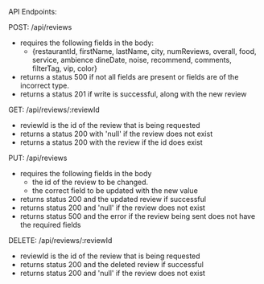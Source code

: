 API Endpoints:

POST: /api/reviews
  - requires the following fields in the body:
      - {restaurantId, firstName, lastName, city, numReviews, overall, food, service, ambience
         dineDate, noise, recommend, comments, filterTag, vip, color}
  - returns a status 500 if not all fields are present or fields are of the incorrect type.
  - returns a status 201 if write is successful, along with the new review

GET: /api/reviews/:reviewId
  - reviewId is the id of the review that is being requested
  - returns a status 200 with 'null' if the review does not exist
  - returns a status 200 with the review if the id does exist

PUT: /api/reviews
  - requires the following fields in the body
    - the id of the review to be changed.
    - the correct field to be updated with the new value
  - returns status 200 and the updated review if successful
  - returns status 200 and 'null' if the review does not exist
  - returns status 500 and the error if the review being sent does not have the required fields

DELETE: /api/reviews/:reviewId
  - reviewId is the id of the review that is being requested
  - returns status 200 and the deleted review if successful
  - returns status 200 and 'null' if the review does not exist
